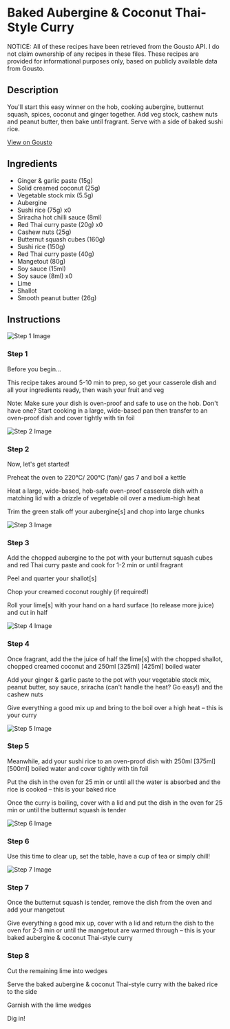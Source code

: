 # Baked Aubergine & Coconut Thai-Style Curry

NOTICE: All of these recipes have been retrieved from the Gousto API. I do not claim ownership of any recipes in these files. These recipes are provided for informational purposes only, based on publicly available data from Gousto.

## Description

You'll start this easy winner on the hob, cooking aubergine, butternut squash, spices, coconut and ginger together. Add veg stock, cashew nuts and peanut butter, then bake until fragrant. Serve with a side of baked sushi rice.

[View on Gousto](https://www.gousto.co.uk/recipes/cookbook/oven-baked-aubergine-coconut-cashew-thai-style-curry)

## Ingredients

- Ginger & garlic paste (15g)
- Solid creamed coconut (25g)
- Vegetable stock mix (5.5g)
- Aubergine
- Sushi rice (75g) x0
- Sriracha hot chilli sauce (8ml)
- Red Thai curry paste (20g) x0
- Cashew nuts (25g)
- Butternut squash cubes (160g)
- Sushi rice (150g)
- Red Thai curry paste (40g)
- Mangetout (80g)
- Soy sauce (15ml)
- Soy sauce (8ml) x0
- Lime
- Shallot
- Smooth peanut butter (26g)

## Instructions

![Step 1 Image](https://production-media.gousto.co.uk/cms/recipe-step-image/Admin-10mm-Step-1-1651581866214-x200.jpg)

### Step 1

Before you begin...

This recipe takes around 5-10 min to prep, so get your casserole dish and all your ingredients ready, then wash your fruit and veg

Note: Make sure your dish is oven-proof and safe to use on the hob. Don't have one? Start cooking in a large, wide-based pan then transfer to an oven-proof dish and cover tightly with tin foil

![Step 2 Image](https://production-media.gousto.co.uk/cms/recipe-step-image/step-2-1651581892416-x200.jpg)

### Step 2

Now, let's get started!

Preheat the oven to 220°C/ 200°C (fan)/ gas 7 and boil a kettle

Heat a large, wide-based, hob-safe oven-proof casserole dish with a matching lid with a drizzle of vegetable oil over a medium-high heat

Trim the green stalk off your aubergine[s] and chop into large chunks

![Step 3 Image](https://production-media.gousto.co.uk/cms/recipe-step-image/step-3-1651581897481-x200.jpg)

### Step 3

Add the chopped aubergine to the pot with your butternut squash cubes and red Thai curry paste and cook for 1-2 min or until fragrant

Peel and quarter your shallot[s]

Chop your creamed coconut roughly (if required!)

Roll your lime[s]<span class="text-danger"> </span>with your hand on a hard surface (to release more juice) and cut in half

![Step 4 Image](https://production-media.gousto.co.uk/cms/recipe-step-image/step-4-1651581920696-x200.jpg)

### Step 4

Once fragrant, add the the juice of half the lime[s] with the chopped shallot, chopped creamed coconut and 250ml <span class="text-purple">[325ml]</span> <span class="text-danger">[425ml] </span>boiled water

Add your ginger & garlic paste to the pot with your vegetable stock mix, peanut butter, soy sauce, sriracha (can't handle the heat? Go easy!) and the cashew nuts

Give everything a good mix up and bring to the boil over a high heat – this is your curry

![Step 5 Image](https://production-media.gousto.co.uk/cms/recipe-step-image/step-5-1651581933046-x200.jpg)

### Step 5

Meanwhile, add your sushi rice to an oven-proof dish with 250ml <span class="text-purple">[375ml] </span><span class="text-danger">[500ml]</span> boiled water and cover tightly with tin foil

Put the dish in the oven for 25 min or until all the water is absorbed and the rice is cooked – this is your baked rice

Once the curry is boiling, cover with a lid and put the dish in the oven for 25 min or until the butternut squash is tender

![Step 6 Image](https://production-media.gousto.co.uk/cms/recipe-step-image/step-6-1651581944222-x200.jpg)

### Step 6

Use this time to clear up, set the table, have a cup of tea or simply chill!

![Step 7 Image](https://production-media.gousto.co.uk/cms/recipe-step-image/step-7-1651581956111-x200.jpg)

### Step 7

Once the butternut squash is tender, remove the dish from the oven and add your mangetout

Give everything a good mix up, cover with a lid and return the dish to the oven for 2-3 min or until the mangetout are warmed through – this is your baked aubergine & coconut Thai-style curry

### Step 8

Cut the remaining lime into wedges

Serve the baked aubergine & coconut Thai-style curry with the baked rice to the side

Garnish with the lime wedges

Dig in!

